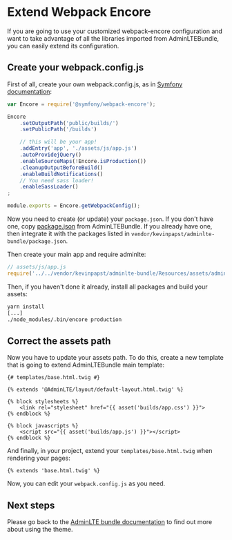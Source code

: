 # Extend Webpack Encore

If you are going to use your customized webpack-encore configuration and
want to take advantage of all the libraries imported from AdminLTEBundle, 
you can easily extend its configuration.

## Create your webpack.config.js

First of all, create your own webpack.config.js, as in [Symfony documentation](http://symfony.com/doc/current/frontend/encore/simple-example.html):

```js
var Encore = require('@symfony/webpack-encore');

Encore
    .setOutputPath('public/builds/')
    .setPublicPath('/builds')

    // this will be your app!
    .addEntry('app', './assets/js/app.js')
    .autoProvidejQuery()
    .enableSourceMaps(!Encore.isProduction())
    .cleanupOutputBeforeBuild()
    .enableBuildNotifications()
    // You need sass loader!
    .enableSassLoader()
;

module.exports = Encore.getWebpackConfig();
```

Now you need to create (or update) your `package.json`. If you don't have one, copy
[package.json](../../package.json) from AdminLTEBundle. If you already have one, then
integrate it with the packages listed in `vendor/kevinpapst/adminlte-bundle/package.json`.  

Then create your main app and require adminlte:
```js
// assets/js/app.js
require('../../vendor/kevinpapst/adminlte-bundle/Resources/assets/admin-lte');
```

Then, if you haven't done it already, install all packages and build your assets:

```bash
yarn install
[...]
./node_modules/.bin/encore production
```

## Correct the assets path

Now you have to update your assets path. To do this, create a new template
that is going to extend AdminLTEBundle main template:

```twig
{# templates/base.html.twig #}

{% extends '@AdminLTE/layout/default-layout.html.twig' %}

{% block stylesheets %}
    <link rel="stylesheet" href="{{ asset('builds/app.css') }}">
{% endblock %}

{% block javascripts %}
    <script src="{{ asset('builds/app.js') }}"></script>
{% endblock %}
```

And finally, in your project, extend your `templates/base.html.twig` when rendering 
your pages:

```twig
{% extends 'base.html.twig' %}
```

Now, you can edit your `webpack.config.js` as you need. 

## Next steps

Please go back to the [AdminLTE bundle documentation](README.md) to find out more about using the theme.
